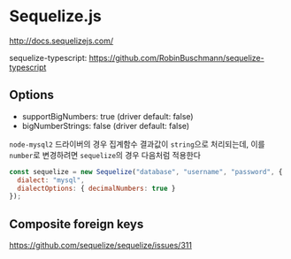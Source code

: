 # Sequelize.js

<http://docs.sequelizejs.com/>

sequelize-typescript: <https://github.com/RobinBuschmann/sequelize-typescript>

## Options

- supportBigNumbers: true (driver default: false)
- bigNumberStrings: false (driver default: false)

`node-mysql2` 드라이버의 경우 집계함수 결과값이 `string`으로 처리되는데,
이를 `number`로 변경하려면 `sequelize`의 경우 다음처럼 적용한다

```js
const sequelize = new Sequelize("database", "username", "password", {
  dialect: "mysql",
  dialectOptions: { decimalNumbers: true }
});
```

## Composite foreign keys

<https://github.com/sequelize/sequelize/issues/311>
